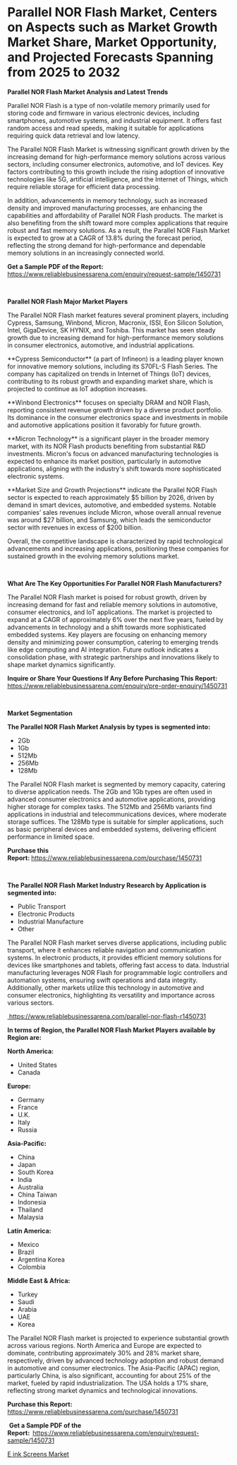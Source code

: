 <p><h1>Parallel NOR Flash Market, Centers on Aspects such as Market Growth Market Share, Market Opportunity, and Projected Forecasts Spanning from 2025 to 2032</h1></p><p><strong>Parallel NOR Flash Market Analysis and Latest Trends</strong></p>
<p><p>Parallel NOR Flash is a type of non-volatile memory primarily used for storing code and firmware in various electronic devices, including smartphones, automotive systems, and industrial equipment. It offers fast random access and read speeds, making it suitable for applications requiring quick data retrieval and low latency.</p><p>The Parallel NOR Flash Market is witnessing significant growth driven by the increasing demand for high-performance memory solutions across various sectors, including consumer electronics, automotive, and IoT devices. Key factors contributing to this growth include the rising adoption of innovative technologies like 5G, artificial intelligence, and the Internet of Things, which require reliable storage for efficient data processing. </p><p>In addition, advancements in memory technology, such as increased density and improved manufacturing processes, are enhancing the capabilities and affordability of Parallel NOR Flash products. The market is also benefiting from the shift toward more complex applications that require robust and fast memory solutions. As a result, the Parallel NOR Flash Market is expected to grow at a CAGR of 13.8% during the forecast period, reflecting the strong demand for high-performance and dependable memory solutions in an increasingly connected world.</p></p>
<p><strong>Get a Sample PDF of the Report:&nbsp;</strong> <a href="https://www.reliablebusinessarena.com/enquiry/request-sample/1450731?utm_campaign=2269&utm_medium=2&utm_source=Github&utm_content=ia&utm_term=11022025&utm_id=parallel-nor-flash">https://www.reliablebusinessarena.com/enquiry/request-sample/1450731</a></p>
<p>&nbsp;</p>
<p><strong>Parallel NOR Flash Major Market Players</strong></p>
<p><p>The Parallel NOR Flash market features several prominent players, including Cypress, Samsung, Winbond, Micron, Macronix, ISSI, Eon Silicon Solution, Intel, GigaDevice, SK HYNIX, and Toshiba. This market has seen steady growth due to increasing demand for high-performance memory solutions in consumer electronics, automotive, and industrial applications.</p><p>**Cypress Semiconductor** (a part of Infineon) is a leading player known for innovative memory solutions, including its S70FL-S Flash Series. The company has capitalized on trends in Internet of Things (IoT) devices, contributing to its robust growth and expanding market share, which is projected to continue as IoT adoption increases.</p><p>**Winbond Electronics** focuses on specialty DRAM and NOR Flash, reporting consistent revenue growth driven by a diverse product portfolio. Its dominance in the consumer electronics space and investments in mobile and automotive applications position it favorably for future growth.</p><p>**Micron Technology** is a significant player in the broader memory market, with its NOR Flash products benefiting from substantial R&D investments. Micron's focus on advanced manufacturing technologies is expected to enhance its market position, particularly in automotive applications, aligning with the industry's shift towards more sophisticated electronic systems.</p><p>**Market Size and Growth Projections** indicate the Parallel NOR Flash sector is expected to reach approximately $5 billion by 2026, driven by demand in smart devices, automotive, and embedded systems. Notable companies’ sales revenues include Micron, whose overall annual revenue was around $27 billion, and Samsung, which leads the semiconductor sector with revenues in excess of $200 billion.</p><p>Overall, the competitive landscape is characterized by rapid technological advancements and increasing applications, positioning these companies for sustained growth in the evolving memory solutions market.</p></p>
<p>&nbsp;</p>
<p><strong>What Are The Key Opportunities For Parallel NOR Flash Manufacturers?</strong></p>
<p><p>The Parallel NOR Flash market is poised for robust growth, driven by increasing demand for fast and reliable memory solutions in automotive, consumer electronics, and IoT applications. The market is projected to expand at a CAGR of approximately 6% over the next five years, fueled by advancements in technology and a shift towards more sophisticated embedded systems. Key players are focusing on enhancing memory density and minimizing power consumption, catering to emerging trends like edge computing and AI integration. Future outlook indicates a consolidation phase, with strategic partnerships and innovations likely to shape market dynamics significantly.</p></p>
<p><strong>Inquire or Share Your Questions If Any Before Purchasing This Report:</strong> <a href="https://www.reliablebusinessarena.com/enquiry/pre-order-enquiry/1450731?utm_campaign=2269&utm_medium=2&utm_source=Github&utm_content=ia&utm_term=11022025&utm_id=parallel-nor-flash">https://www.reliablebusinessarena.com/enquiry/pre-order-enquiry/1450731</a></p>
<p>&nbsp;</p>
<p><strong>Market Segmentation</strong></p>
<p><strong>The Parallel NOR Flash Market Analysis by types is segmented into:</strong></p>
<p><ul><li>2Gb</li><li>1Gb</li><li>512Mb</li><li>256Mb</li><li>128Mb</li></ul></p>
<p><p>The Parallel NOR Flash market is segmented by memory capacity, catering to diverse application needs. The 2Gb and 1Gb types are often used in advanced consumer electronics and automotive applications, providing higher storage for complex tasks. The 512Mb and 256Mb variants find applications in industrial and telecommunications devices, where moderate storage suffices. The 128Mb type is suitable for simpler applications, such as basic peripheral devices and embedded systems, delivering efficient performance in limited space.</p></p>
<p><strong>Purchase this Report:&nbsp;</strong><a href="https://www.reliablebusinessarena.com/purchase/1450731?utm_campaign=2269&utm_medium=2&utm_source=Github&utm_content=ia&utm_term=11022025&utm_id=parallel-nor-flash">https://www.reliablebusinessarena.com/purchase/1450731</a></p>
<p>&nbsp;</p>
<p><strong>The Parallel NOR Flash Market Industry Research by Application is segmented into:</strong></p>
<p><ul><li>Public Transport</li><li>Electronic Products</li><li>Industrial Manufacture</li><li>Other</li></ul></p>
<p><p>The Parallel NOR Flash market serves diverse applications, including public transport, where it enhances reliable navigation and communication systems. In electronic products, it provides efficient memory solutions for devices like smartphones and tablets, offering fast access to data. Industrial manufacturing leverages NOR Flash for programmable logic controllers and automation systems, ensuring swift operations and data integrity. Additionally, other markets utilize this technology in automotive and consumer electronics, highlighting its versatility and importance across various sectors.</p></p>
<p><a href="https://www.reliablebusinessarena.com/parallel-nor-flash-r1450731?utm_campaign=2269&utm_medium=2&utm_source=Github&utm_content=ia&utm_term=11022025&utm_id=parallel-nor-flash">&nbsp;https://www.reliablebusinessarena.com/parallel-nor-flash-r1450731</a></p>
<p><strong>In terms of Region, the Parallel NOR Flash Market Players available by Region are:</strong></p>
<p>
    <p> <strong> North America: </strong>
        <ul>
            <li>United States</li>
            <li>Canada</li>
        </ul>
        </p> 
    <p> <strong> Europe: </strong>
        <ul>
            <li>Germany</li>
            <li>France</li>
            <li>U.K.</li>
            <li>Italy</li>
            <li>Russia</li>
        </ul>
        </p> 
    <p> <strong> Asia-Pacific: </strong>
        <ul>
            <li>China</li>
            <li>Japan</li>
            <li>South Korea</li>
            <li>India</li>
            <li>Australia</li>
            <li>China Taiwan</li>
            <li>Indonesia</li>
            <li>Thailand</li>
            <li>Malaysia</li>
        </ul>
        </p> 
    <p> <strong> Latin America: </strong>
        <ul>
            <li>Mexico</li>
            <li>Brazil</li>
            <li>Argentina Korea</li>
            <li>Colombia</li>
        </ul>
        </p> 
    <p> <strong> Middle East & Africa: </strong>
        <ul>
            <li>Turkey</li>
            <li>Saudi</li>
            <li>Arabia</li>
            <li>UAE</li>
            <li>Korea</li>
        </ul>
    </p>
    </p>
<p><p>The Parallel NOR Flash market is projected to experience substantial growth across various regions. North America and Europe are expected to dominate, contributing approximately 30% and 28% market share, respectively, driven by advanced technology adoption and robust demand in automotive and consumer electronics. The Asia-Pacific (APAC) region, particularly China, is also significant, accounting for about 25% of the market, fueled by rapid industrialization. The USA holds a 17% share, reflecting strong market dynamics and technological innovations.</p></p>
<p><strong>Purchase this Report: </strong><a href="https://www.reliablebusinessarena.com/purchase/1450731?utm_campaign=2269&utm_medium=2&utm_source=Github&utm_content=ia&utm_term=11022025&utm_id=parallel-nor-flash">https://www.reliablebusinessarena.com/purchase/1450731</a></p>
<p>&nbsp;<strong>Get a Sample PDF of the Report:&nbsp;&nbsp;</strong><a href="https://www.reliablebusinessarena.com/enquiry/request-sample/1450731?utm_campaign=2269&utm_medium=2&utm_source=Github&utm_content=ia&utm_term=11022025&utm_id=parallel-nor-flash">https://www.reliablebusinessarena.com/enquiry/request-sample/1450731</a></p>
<p><strong></strong></p>
<p><p><a href="https://github.com/skerretflossie9297/Market-Research-Report-List-1/blob/main/e-ink-screens-market.md?utm_campaign=2269&utm_medium=2&utm_source=Github&utm_content=ia&utm_term=11022025&utm_id=parallel-nor-flash">E ink Screens Market</a></p></p>
